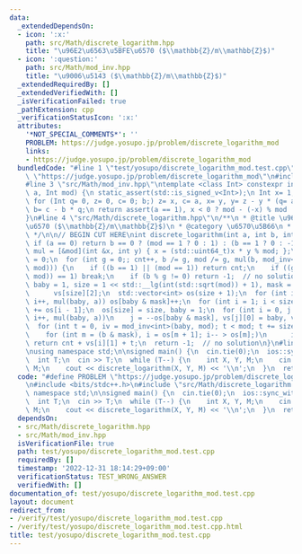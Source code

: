 ```yaml
---
data:
  _extendedDependsOn:
  - icon: ':x:'
    path: src/Math/discrete_logarithm.hpp
    title: "\u96E2\u6563\u5BFE\u6570 ($\\mathbb{Z}/m\\mathbb{Z}$)"
  - icon: ':question:'
    path: src/Math/mod_inv.hpp
    title: "\u9006\u5143 ($\\mathbb{Z}/m\\mathbb{Z}$)"
  _extendedRequiredBy: []
  _extendedVerifiedWith: []
  _isVerificationFailed: true
  _pathExtension: cpp
  _verificationStatusIcon: ':x:'
  attributes:
    '*NOT_SPECIAL_COMMENTS*': ''
    PROBLEM: https://judge.yosupo.jp/problem/discrete_logarithm_mod
    links:
    - https://judge.yosupo.jp/problem/discrete_logarithm_mod
  bundledCode: "#line 1 \"test/yosupo/discrete_logarithm_mod.test.cpp\"\n#define PROBLEM\
    \ \"https://judge.yosupo.jp/problem/discrete_logarithm_mod\"\n#include <bits/stdc++.h>\n\
    #line 3 \"src/Math/mod_inv.hpp\"\ntemplate <class Int> constexpr inline Int mod_inv(Int\
    \ a, Int mod) {\n static_assert(std::is_signed_v<Int>);\n Int x= 1, y= 0, b= mod;\n\
    \ for (Int q= 0, z= 0, c= 0; b;) z= x, c= a, x= y, y= z - y * (q= a / b), a= b,\
    \ b= c - b * q;\n return assert(a == 1), x < 0 ? mod - (-x) % mod : x % mod;\n\
    }\n#line 4 \"src/Math/discrete_logarithm.hpp\"\n/**\n * @title \u96E2\u6563\u5BFE\
    \u6570 ($\\mathbb{Z}/m\\mathbb{Z}$)\n * @category \u6570\u5B66\n * O(\u221Amod)\n\
    \ */\n\n// BEGIN CUT HERE\nint discrete_logarithm(int a, int b, int mod) {\n \
    \ if (a == 0) return b == 0 ? (mod == 1 ? 0 : 1) : (b == 1 ? 0 : -1);\n  auto\
    \ mul = [&mod](int &x, int y) { x = (std::uint64_t)x * y % mod; };\n  int cnt\
    \ = 0;\n  for (int g = 0;; cnt++, b /= g, mod /= g, mul(b, mod_inv<int>(a / g,\
    \ mod))) {\n    if ((b == 1) || (mod == 1)) return cnt;\n    if ((g = std::gcd(a,\
    \ mod)) == 1) break;\n    if (b % g != 0) return -1;  // no solution\n  }\n  int\
    \ baby = 1, size = 1 << std::__lg(int(std::sqrt(mod)) + 1), mask = size - 1,\n\
    \      vs[size][2];\n  std::vector<int> os(size + 1);\n  for (int i = 0; i < size;\
    \ i++, mul(baby, a)) os[baby & mask]++;\n  for (int i = 1; i < size; i++) os[i]\
    \ += os[i - 1];\n  os[size] = size, baby = 1;\n  for (int i = 0, j = 0; i < size;\
    \ i++, mul(baby, a))\n    j = --os[baby & mask], vs[j][0] = baby, vs[j][1] = i;\n\
    \  for (int t = 0, iv = mod_inv<int>(baby, mod); t < mod; t += size, mul(b, iv))\n\
    \    for (int m = (b & mask), i = os[m + 1]; i-- > os[m];)\n      if (b == vs[i][0])\
    \ return cnt + vs[i][1] + t;\n  return -1;  // no solution\n}\n#line 4 \"test/yosupo/discrete_logarithm_mod.test.cpp\"\
    \nusing namespace std;\n\nsigned main() {\n  cin.tie(0);\n  ios::sync_with_stdio(0);\n\
    \  int T;\n  cin >> T;\n  while (T--) {\n    int X, Y, M;\n    cin >> X >> Y >>\
    \ M;\n    cout << discrete_logarithm(X, Y, M) << '\\n';\n  }\n  return 0;\n}\n"
  code: "#define PROBLEM \"https://judge.yosupo.jp/problem/discrete_logarithm_mod\"\
    \n#include <bits/stdc++.h>\n#include \"src/Math/discrete_logarithm.hpp\"\nusing\
    \ namespace std;\n\nsigned main() {\n  cin.tie(0);\n  ios::sync_with_stdio(0);\n\
    \  int T;\n  cin >> T;\n  while (T--) {\n    int X, Y, M;\n    cin >> X >> Y >>\
    \ M;\n    cout << discrete_logarithm(X, Y, M) << '\\n';\n  }\n  return 0;\n}"
  dependsOn:
  - src/Math/discrete_logarithm.hpp
  - src/Math/mod_inv.hpp
  isVerificationFile: true
  path: test/yosupo/discrete_logarithm_mod.test.cpp
  requiredBy: []
  timestamp: '2022-12-31 18:14:29+09:00'
  verificationStatus: TEST_WRONG_ANSWER
  verifiedWith: []
documentation_of: test/yosupo/discrete_logarithm_mod.test.cpp
layout: document
redirect_from:
- /verify/test/yosupo/discrete_logarithm_mod.test.cpp
- /verify/test/yosupo/discrete_logarithm_mod.test.cpp.html
title: test/yosupo/discrete_logarithm_mod.test.cpp
---
```

